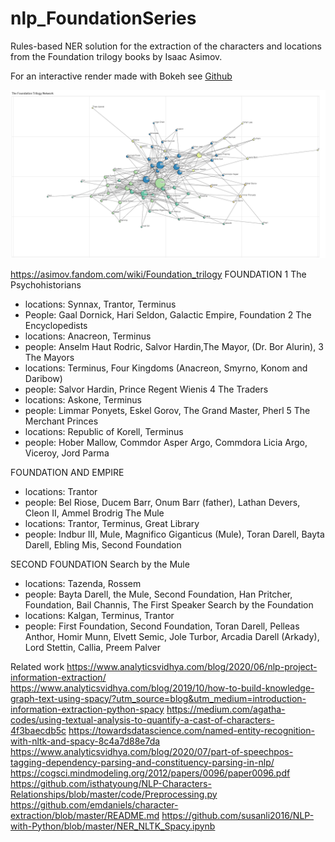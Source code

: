 # nlp_FoundationSeries

Rules-based NER solution for the extraction of the characters and locations from the Foundation trilogy books by Isaac Asimov.

For an interactive render made with Bokeh see [Github](https://github.com/serginogues/nlp_FoundationSeries/blob/master/renders/character_network.html)

![alt text](https://github.com/serginogues/nlp_FoundationSeries/blob/master/renders/bokeh_plot.png?raw=true)

https://asimov.fandom.com/wiki/Foundation_trilogy
FOUNDATION
1 The Psychohistorians
- locations: Synnax, Trantor, Terminus
- People: Gaal Dornick, Hari Seldon, Galactic Empire, Foundation
2 The Encyclopedists
- locations: Anacreon, Terminus
- people: Anselm Haut Rodric, Salvor Hardin,The Mayor, (Dr. Bor Alurin),
3 The Mayors
- locations: Terminus, Four Kingdoms (Anacreon, Smyrno, Konom and Daribow)
- people: Salvor Hardin, Prince Regent Wienis
4 The Traders
- locations: Askone, Terminus
- people: Limmar Ponyets, Eskel Gorov, The Grand Master, Pherl
5 The Merchant Princes
- locations: Republic of Korell, Terminus
- people: Hober Mallow, Commdor Asper Argo, Commdora Licia Argo, Viceroy, Jord Parma

FOUNDATION AND EMPIRE
- locations: Trantor
- people: Bel Riose, Ducem Barr, Onum Barr (father), Lathan Devers, Cleon II, Ammel Brodrig
The Mule
- locations: Trantor, Terminus, Great Library
- people: Indbur III, Mule, Magnifico Giganticus (Mule), Toran Darell, Bayta Darell, Ebling Mis, Second Foundation

SECOND FOUNDATION
Search by the Mule
- locations: Tazenda, Rossem
- people: Bayta Darell, the Mule, Second Foundation, Han Pritcher, Foundation, Bail Channis, The First Speaker
Search by the Foundation
- locations: Kalgan, Terminus, Trantor
- people: First Foundation, Second Foundation, Toran Darell, Pelleas Anthor, Homir Munn, Elvett Semic, Jole Turbor, Arcadia Darell (Arkady), Lord Stettin, Callia, Preem Palver


Related work
https://www.analyticsvidhya.com/blog/2020/06/nlp-project-information-extraction/
https://www.analyticsvidhya.com/blog/2019/10/how-to-build-knowledge-graph-text-using-spacy/?utm_source=blog&utm_medium=introduction-information-extraction-python-spacy
https://medium.com/agatha-codes/using-textual-analysis-to-quantify-a-cast-of-characters-4f3baecdb5c
https://towardsdatascience.com/named-entity-recognition-with-nltk-and-spacy-8c4a7d88e7da
https://www.analyticsvidhya.com/blog/2020/07/part-of-speechpos-tagging-dependency-parsing-and-constituency-parsing-in-nlp/
https://cogsci.mindmodeling.org/2012/papers/0096/paper0096.pdf
https://github.com/isthatyoung/NLP-Characters-Relationships/blob/master/code/Preprocessing.py
https://github.com/emdaniels/character-extraction/blob/master/README.md
https://github.com/susanli2016/NLP-with-Python/blob/master/NER_NLTK_Spacy.ipynb
